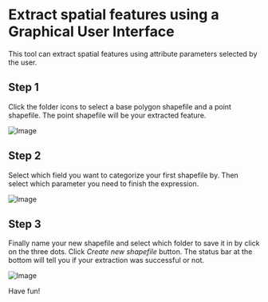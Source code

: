 # Extract spatial features using a Graphical User Interface

This tool can extract spatial features using attribute parameters selected by the user.

## Step 1
Click the folder icons to select a base polygon shapefile and a point shapefile. The point shapefile will be your extracted feature.

![Image](Step1.png)

## Step 2
Select which field you want to categorize your first shapefile by. Then select which parameter you need to finish the expression.

![Image](Step2.png)

## Step 3

Finally name your new shapefile and select which folder to save it in by click on the three dots. Click _Create new shapefile_ button. The status bar at the bottom will tell you if your extraction was successful or not.

![Image](Step3.png)

Have fun!
